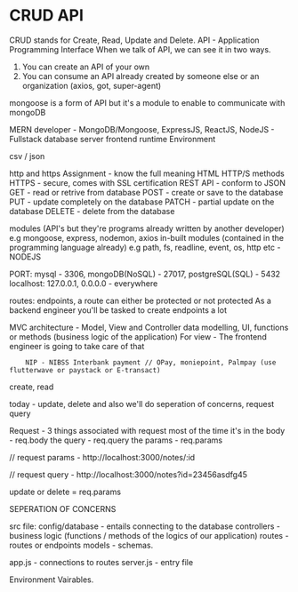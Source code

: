 # CRUD API
CRUD stands for Create, Read, Update and Delete.
API - Application Programming Interface
When we talk of API, we can see it in two ways.
1. You can create an API of your own
2. You can consume an API already created by someone else or an organization (axios, got, super-agent)


mongoose is a form of API but it's a module to enable to communicate with mongoDB


MERN developer - MongoDB/Mongoose, ExpressJS, ReactJS, NodeJS - Fullstack
                    database       server    frontend  runtime Environment


csv / json

http and https
Assignment - know the full meaning HTML 
HTTP/S methods
HTTPS - secure, comes with SSL certification
REST API - conform to JSON
GET - read or retrive from database 
POST - create or save to the database 
PUT - update completely on the database
PATCH - partial update on the database
DELETE - delete from the database


modules (API's but they're programs already written by another developer) e.g mongoose, express, nodemon, axios
in-built modules (contained in the programming language already) e.g path, fs, readline, event, os, http etc - NODEJS

PORT: mysql - 3306, mongoDB(NoSQL) - 27017, postgreSQL(SQL) - 5432   
localhost: 127.0.0.1, 0.0.0.0 - everywhere

routes: endpoints, a route can either be protected or not protected
As a backend engineer you'll be tasked to create endpoints a lot

MVC architecture - Model, View and Controller
           data modelling, UI,     functions or methods (business logic of the application)
        For view - The frontend engineer is going to take care of that


        NIP - NIBSS Interbank payment // OPay, moniepoint, Palmpay (use flutterwave or paystack or E-transact)

create, read

today - update, delete and also we'll do seperation of concerns, request query

Request - 3 things associated with request most of the time
it's in the body - req.body
the query - req.query
the params - req.params

// request params - http://localhost:3000/notes/:id

// request query - http://localhost:3000/notes?id=23456asdfg45


update or delete = req.params


SEPERATION OF CONCERNS

src file:
config/database - entails connecting to the database
controllers - business logic (functions / methods of the logics of our application)
routes - routes or endpoints
models - schemas.

app.js - connections to routes
server.js - entry file


Environment Vairables.